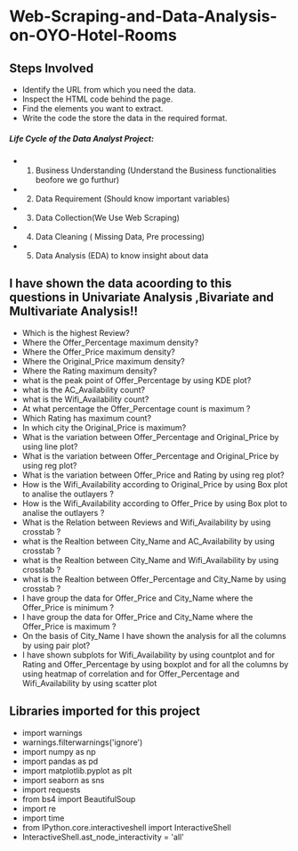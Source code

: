 # Web-Scraping-and-Data-Analysis-on-OYO-Hotel-Rooms
## Steps Involved

* Identify the URL from which you need the data.
* Inspect the HTML code behind the page.
* Find the elements you want to extract.
* Write the code the store the data in the required format.


##### Life Cycle of the Data Analyst Project:

*  1) Business Understanding (Understand the Business functionalities beofore we go furthur)
*  2) Data Requirement (Should know important variables)
*  3) Data Collection(We Use Web Scraping)
*  4) Data Cleaning ( Missing Data, Pre processing) 
*  5) Data Analysis (EDA) to know insight about data 


##  I have shown the data acoording to this questions in Univariate Analysis ,Bivariate and Multivariate Analysis!!
* Which is the highest Review?
* Where the Offer_Percentage maximum density?
* Where the Offer_Price maximum density?
* Where the Original_Price maximum density?
* Where the Rating maximum density?
* what is the peak point of Offer_Percentage by using KDE plot?
* what is the AC_Availability count?
* what is the Wifi_Availability count?
* At what percentage the Offer_Percentage count is maximum ?
* Which Rating has maximum count?
* In which city the Original_Price is maximum?
* What is the variation between Offer_Percentage and Original_Price by using line plot?
* What is the variation between Offer_Percentage and Original_Price by using reg plot?
* What is the variation between Offer_Price and Rating by using reg plot?
* How is the Wifi_Availability according to Original_Price by using Box plot to analise the outlayers ?
* How is the Wifi_Availability according to Offer_Price by using Box plot to analise the outlayers ?
* What is the Relation between Reviews and Wifi_Availability by using crosstab ?
* what is the Realtion between City_Name and AC_Availability by using crosstab ?
* what is the Realtion between City_Name and Wifi_Availability by using crosstab ?
* what is the Realtion between Offer_Percentage and City_Name by using crosstab ?
* I have group the data for Offer_Price and City_Name where the Offer_Price is minimum ?
* I have group the data for Offer_Price and City_Name where the Offer_Price is maximum ?
* On the basis of City_Name I have shown the analysis for all the columns by using pair plot?
* I have shown subplots for Wifi_Availability by using countplot and for Rating and Offer_Percentage by using   boxplot and for all the columns by using heatmap of correlation and for Offer_Percentage and Wifi_Availability  by using scatter plot  


## Libraries imported for this project
* import warnings
* warnings.filterwarnings('ignore')
* import numpy as np
* import pandas as pd
* import matplotlib.pyplot as plt
* import seaborn as sns
* import requests
* from bs4 import BeautifulSoup
* import re
* import time
* from IPython.core.interactiveshell import InteractiveShell
* InteractiveShell.ast_node_interactivity = 'all'

